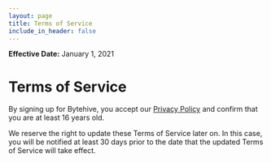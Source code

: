 ```yaml
---
layout: page
title: Terms of Service
include_in_header: false
---
```


**Effective Date:** 
January 1, 2021

# Terms of Service

By signing up for Bytehive, you accept our [Privacy Policy](https://bytehive.io/privacy) and confirm that you are at least 16 years old.

We reserve the right to update these Terms of Service later on. In this case, you will be notified at least 30 days prior to the date that the updated Terms of Service will take effect.